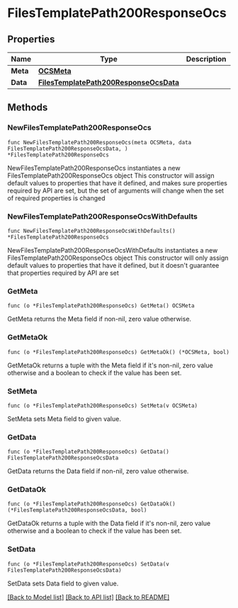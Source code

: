 # FilesTemplatePath200ResponseOcs

## Properties

Name | Type | Description | Notes
------------ | ------------- | ------------- | -------------
**Meta** | [**OCSMeta**](OCSMeta.md) |  | 
**Data** | [**FilesTemplatePath200ResponseOcsData**](FilesTemplatePath200ResponseOcsData.md) |  | 

## Methods

### NewFilesTemplatePath200ResponseOcs

`func NewFilesTemplatePath200ResponseOcs(meta OCSMeta, data FilesTemplatePath200ResponseOcsData, ) *FilesTemplatePath200ResponseOcs`

NewFilesTemplatePath200ResponseOcs instantiates a new FilesTemplatePath200ResponseOcs object
This constructor will assign default values to properties that have it defined,
and makes sure properties required by API are set, but the set of arguments
will change when the set of required properties is changed

### NewFilesTemplatePath200ResponseOcsWithDefaults

`func NewFilesTemplatePath200ResponseOcsWithDefaults() *FilesTemplatePath200ResponseOcs`

NewFilesTemplatePath200ResponseOcsWithDefaults instantiates a new FilesTemplatePath200ResponseOcs object
This constructor will only assign default values to properties that have it defined,
but it doesn't guarantee that properties required by API are set

### GetMeta

`func (o *FilesTemplatePath200ResponseOcs) GetMeta() OCSMeta`

GetMeta returns the Meta field if non-nil, zero value otherwise.

### GetMetaOk

`func (o *FilesTemplatePath200ResponseOcs) GetMetaOk() (*OCSMeta, bool)`

GetMetaOk returns a tuple with the Meta field if it's non-nil, zero value otherwise
and a boolean to check if the value has been set.

### SetMeta

`func (o *FilesTemplatePath200ResponseOcs) SetMeta(v OCSMeta)`

SetMeta sets Meta field to given value.


### GetData

`func (o *FilesTemplatePath200ResponseOcs) GetData() FilesTemplatePath200ResponseOcsData`

GetData returns the Data field if non-nil, zero value otherwise.

### GetDataOk

`func (o *FilesTemplatePath200ResponseOcs) GetDataOk() (*FilesTemplatePath200ResponseOcsData, bool)`

GetDataOk returns a tuple with the Data field if it's non-nil, zero value otherwise
and a boolean to check if the value has been set.

### SetData

`func (o *FilesTemplatePath200ResponseOcs) SetData(v FilesTemplatePath200ResponseOcsData)`

SetData sets Data field to given value.



[[Back to Model list]](../README.md#documentation-for-models) [[Back to API list]](../README.md#documentation-for-api-endpoints) [[Back to README]](../README.md)


